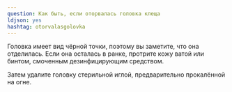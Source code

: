 ```yaml
---
question: Как быть, если оторвалась головка клеща
ldjson: yes
hashtag: otorvalasgolovka
---
```


Головка имеет вид чёрной точки, поэтому вы заметите, что она отделилась. Если она осталась в ранке, протрите кожу ватой или бинтом, смоченным дезинфицирующим средством.

Затем удалите головку стерильной иглой, предварительно прокалённой на огне.
